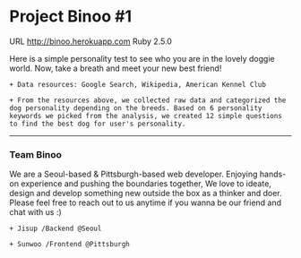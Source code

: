 # Project Binoo #1

URL http://binoo.herokuapp.com
Ruby 2.5.0<br>

 Here is a simple personality test to see who you are in the lovely doggie world. Now, take a breath and meet your new best friend! 

	+ Data resources: Google Search, Wikipedia, American Kennel Club

	+ From the resources above, we collected raw data and categorized the dog personality depending on the breeds. Based on 6 personality keywords we picked from the analysis, we created 12 simple questions to find the best dog for user's personality.

***

### Team Binoo

We are a Seoul-based & Pittsburgh-based web developer. Enjoying hands-on experience and pushing the boundaries together, We love to ideate, design and develop something new outside the box as a thinker and doer. Please feel free to reach out to us anytime if you wanna be our friend and chat with us :)

	+ Jisup /Backend @Seoul

	+ Sunwoo /Frontend @Pittsburgh

